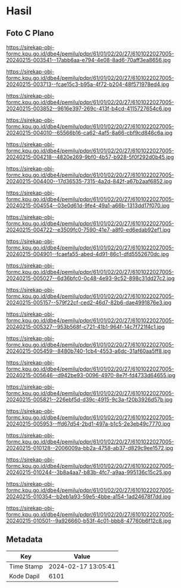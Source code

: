# Hasil

## Foto C Plano

https://sirekap-obj-formc.kpu.go.id/dbe4/pemilu/pdpr/61/01/02/20/27/6101022027005-20240215-003541--17abb6aa-e794-4e08-8ad6-70aff3ea8656.jpg

https://sirekap-obj-formc.kpu.go.id/dbe4/pemilu/pdpr/61/01/02/20/27/6101022027005-20240215-003713--fcae15c3-b95a-4f72-b204-48f571978ed4.jpg

https://sirekap-obj-formc.kpu.go.id/dbe4/pemilu/pdpr/61/01/02/20/27/6101022027005-20240215-003852--9616e397-269c-413f-b4cd-4115727654c6.jpg

https://sirekap-obj-formc.kpu.go.id/dbe4/pemilu/pdpr/61/01/02/20/27/6101022027005-20240215-004010--65566b16-ca62-4af5-8a66-cbf9cd846c6a.jpg

https://sirekap-obj-formc.kpu.go.id/dbe4/pemilu/pdpr/61/01/02/20/27/6101022027005-20240215-004218--4820e269-9bf0-4b57-b928-5f0f292d0b45.jpg

https://sirekap-obj-formc.kpu.go.id/dbe4/pemilu/pdpr/61/01/02/20/27/6101022027005-20240215-004400--17d36535-7315-4a2d-842f-a67b2aaf6852.jpg

https://sirekap-obj-formc.kpu.go.id/dbe4/pemilu/pdpr/61/01/02/20/27/6101022027005-20240215-004554--03e0d61d-9fe4-49a1-a66b-1313dd17f070.jpg

https://sirekap-obj-formc.kpu.go.id/dbe4/pemilu/pdpr/61/01/02/20/27/6101022027005-20240215-004722--e3509fc0-7590-41e7-a8f0-ed6edab92ef1.jpg

https://sirekap-obj-formc.kpu.go.id/dbe4/pemilu/pdpr/61/01/02/20/27/6101022027005-20240215-004901--fcaefa55-abed-4d91-86c1-dfd5552670dc.jpg

https://sirekap-obj-formc.kpu.go.id/dbe4/pemilu/pdpr/61/01/02/20/27/6101022027005-20240215-005027--6d36bfc0-0c48-4e93-9c52-898c31dd27c2.jpg

https://sirekap-obj-formc.kpu.go.id/dbe4/pemilu/pdpr/61/01/02/20/27/6101022027005-20240215-005157--579f22cf-ced2-46d7-82b6-dae4991876e3.jpg

https://sirekap-obj-formc.kpu.go.id/dbe4/pemilu/pdpr/61/01/02/20/27/6101022027005-20240215-005327--953b568f-c721-41b1-964f-14c7f721f4c1.jpg

https://sirekap-obj-formc.kpu.go.id/dbe4/pemilu/pdpr/61/01/02/20/27/6101022027005-20240215-005459--8480b740-1cb4-4553-a6dc-31af60aa5ff8.jpg

https://sirekap-obj-formc.kpu.go.id/dbe4/pemilu/pdpr/61/01/02/20/27/6101022027005-20240215-005646--d942be93-0096-4970-8e7f-fd4733d64655.jpg

https://sirekap-obj-formc.kpu.go.id/dbe4/pemilu/pdpr/61/01/02/20/27/6101022027005-20240215-005821--226ebf5d-d39c-4915-9c3a-f20b3926d57b.jpg

https://sirekap-obj-formc.kpu.go.id/dbe4/pemilu/pdpr/61/01/02/20/27/6101022027005-20240215-005953--ffd67d54-2bd1-497a-b1c5-2e3eb49c7770.jpg

https://sirekap-obj-formc.kpu.go.id/dbe4/pemilu/pdpr/61/01/02/20/27/6101022027005-20240215-010128--2006009a-bb2a-4758-ab37-d829c9ee1572.jpg

https://sirekap-obj-formc.kpu.go.id/dbe4/pemilu/pdpr/61/01/02/20/27/6101022027005-20240215-010244--3b8a4aa7-b83b-4fc7-a9aa-995136c15c25.jpg

https://sirekap-obj-formc.kpu.go.id/dbe4/pemilu/pdpr/61/01/02/20/27/6101022027005-20240215-010354--b2eb1a93-59e5-4bbe-a154-1ad24678f7dd.jpg

https://sirekap-obj-formc.kpu.go.id/dbe4/pemilu/pdpr/61/01/02/20/27/6101022027005-20240215-010501--9a926660-b53f-4c01-bbb8-47760b6f12c8.jpg


## Metadata

| Key        | Value               |
| ---------- | ------------------- |
| Time Stamp | 2024-02-17 13:05:41 |
| Kode Dapil | 6101                |



